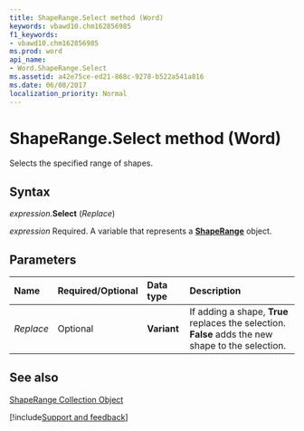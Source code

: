 ```yaml
---
title: ShapeRange.Select method (Word)
keywords: vbawd10.chm162856985
f1_keywords:
- vbawd10.chm162856985
ms.prod: word
api_name:
- Word.ShapeRange.Select
ms.assetid: a42e75ce-ed21-868c-9278-b522a541a816
ms.date: 06/08/2017
localization_priority: Normal
---
```



# ShapeRange.Select method (Word)

Selects the specified range of shapes.


## Syntax

_expression_.**Select** (_Replace_)

_expression_ Required. A variable that represents a **[ShapeRange](Word.shaperange.md)** object.


## Parameters



|Name|Required/Optional|Data type|Description|
|:-----|:-----|:-----|:-----|
| _Replace_|Optional| **Variant**|If adding a shape,  **True** replaces the selection. **False** adds the new shape to the selection.|

## See also


[ShapeRange Collection Object](Word.shaperange.md)

[!include[Support and feedback](~/includes/feedback-boilerplate.md)]